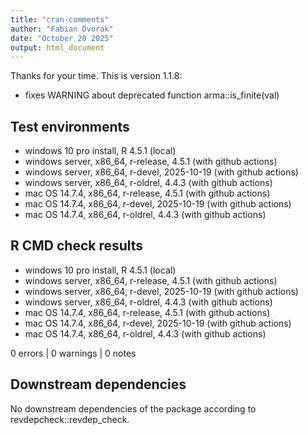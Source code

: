 ```yaml
---
title: "cran-comments"
author: "Fabian Dvorak"
date: "October 20 2025"
output: html_document
---
```


Thanks for your time. This is version 1.1.8:

* fixes WARNING about deprecated function arma::is_finite(val)

## Test environments
* windows 10 pro install, R 4.5.1                (local)
* windows server, x86_64, r-release, 4.5.1       (with github actions)
* windows server, x86_64, r-devel, 2025-10-19    (with github actions)
* windows server, x86_64, r-oldrel, 4.4.3        (with github actions)
* mac OS 14.7.4, x86_64, r-release, 4.5.1        (with github actions)
* mac OS 14.7.4, x86_64, r-devel, 2025-10-19     (with github actions)
* mac OS 14.7.4, x86_64, r-oldrel, 4.4.3         (with github actions)

## R CMD check results
* windows 10 pro install, R 4.5.1                (local)
* windows server, x86_64, r-release, 4.5.1       (with github actions)
* windows server, x86_64, r-devel, 2025-10-19    (with github actions)
* windows server, x86_64, r-oldrel, 4.4.3        (with github actions)
* mac OS 14.7.4, x86_64, r-release, 4.5.1        (with github actions)
* mac OS 14.7.4, x86_64, r-devel, 2025-10-19     (with github actions)
* mac OS 14.7.4, x86_64, r-oldrel, 4.4.3         (with github actions)

0 errors | 0 warnings | 0 notes


## Downstream dependencies
No downstream dependencies of the package according to revdepcheck::revdep_check.



